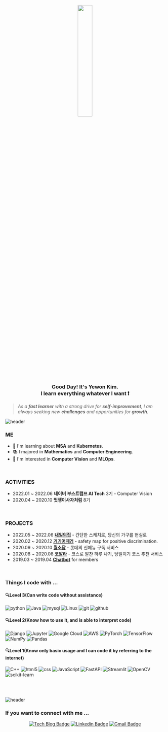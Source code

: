 
<p align="center"> 
 <img src="https://user-images.githubusercontent.com/56240088/105873956-62b27200-603f-11eb-9718-3f43b00cf7ed.png" align="center" width="30%">
</p>

### <div align="center">Good Day! It's Yewon Kim. <br> I learn everything whatever I want ❗</div>  


> *As a **fast learner** with a strong drive for **self-improvement**,
> I am always seeking new **challenges** and opportunities for **growth**.*
  

![header](https://capsule-render.vercel.app/api?type=rect&color=gradient&height=1)

### ME

- 🌱 I'm learning about **MSA** and **Kubernetes**.
- 📚 I majored in **Mathematics** and **Computer Engineering**.
- 💖 I'm interested in **Computer Vision** and **MLOps**.


<br/>

### ACTIVITIES
- 2022.01 ~ 2022.06 **네이버 부스트캠프 AI Tech** 3기 - Computer Vision
- 2020.04 ~ 2020.10 **멋쟁이사자처럼** 8기
  
<br/>

### PROJECTS

- 2022.05 ~ 2022.06 [**내일의집**](https://github.com/boostcampaitech3/final-project-level3-cv-02) - 간단한 스케치로, 당신의 가구를 현실로
- 2020.02 ~ 2020.12 [**거기어때?!**](https://github.com/Yewon-dev/safety_map) - safety map for positive discrimination.
- 2020.09 ~ 2020.10 [**월소담**](https://github.com/Yewon-dev/wolsodam) - 롯데의 신메뉴 구독 서비스
- 2020.08 ~ 2020.08 [**코알라**](https://github.com/Yewon-dev/koala) - 코스로 알찬 하루 나기, 당일치기 코스 추천 서비스
- 2019.03 ~ 2019.04 [**Chatbot**](https://github.com/Yewon-dev/chatbot-TAVE) for members


  
<br/>

### Things I code with ...
  
#### 🔍Level 3(Can write code without assistance)
  <p>
  <img alt="python" src="https://img.shields.io/badge/-Python-3776AB?style=flat-square&logo=python&logoColor=white" />
  <img alt="Java" src="https://img.shields.io/badge/Java-007396?style=flat-square&logo=OpenJDK&logoColor=white" />
  <img alt="mysql" src="https://img.shields.io/badge/-MySQL-4479A1?style=flat-square&logo=mysql&logoColor=white" />
  <img alt="Linux" src="https://img.shields.io/badge/-Linux-yellow?style=flat-square&logo=Linux&logoColor=white" />
 
  <img alt="git" src="https://img.shields.io/badge/-Git-F05032?style=flat-square&logo=git&logoColor=white" />
  <img alt="github" src="https://img.shields.io/badge/-GitHub-181717?style=flat-square&logo=github&logoColor=white" />
  </p>
  
  
#### 🔍Level 2(Know how to use it, and is able to interpret code) 
  <p>
 
  <img alt="Django" src="https://img.shields.io/badge/-Django-092e20?style=flat-square&logo=Django&logoColor=white" />
  <img alt="Jupyter" src="https://img.shields.io/badge/-Jupyter-F37626?style=flat-square&logo=Jupyter&logoColor=white" />
 <img alt="Google Cloud" src="https://img.shields.io/badge/Google_Cloud-4285F4?style=flat-square&logo=google-cloud&logoColor=white" />
 <img alt="AWS" src="https://img.shields.io/badge/Amazon_AWS-FF9900?style=flat-square&logo=amazonaws&logoColor=white" />
 
  <img alt="PyTorch" src="https://img.shields.io/badge/-PyTorch-EE4C2C?style=flat-square&logo=PyTorch&logoColor=white" />
  <img alt="TensorFlow" src="https://img.shields.io/badge/-TensorFlow-FF6F00?style=flat-square&logo=TensorFlow&logoColor=white" />
  <img alt="NumPy" src="https://img.shields.io/badge/-NumPy-013243?style=flat-square&logo=NumPy&logoColor=white" />
  <img alt="Pandas" src="https://img.shields.io/badge/-Pandas-150458?style=flat-square&logo=Pandas&logoColor=white" />
 
  </p>


#### 🔍Level 1(Know only basic usage and I can code it by referring to the internet)
  <p>
 
  <img alt="C++" src="https://img.shields.io/badge/-C++-00599C?style=flat-square&logo=c%2B%2B&logoColor=white" />
  <img alt="html5" src="https://img.shields.io/badge/-HTML5-E34F26?style=flat-square&logo=html5&logoColor=white" />
  <img alt="css" src="https://img.shields.io/badge/-CSS-1572B6?style=flat-square&logo=css3&logoColor=white" />
  <img alt="JavaScript" src="https://img.shields.io/badge/-JavaScript-yellow?style=flat-square&logo=JavaScript&logoColor=white" />
<img alt="FastAPI" src="https://img.shields.io/badge/fastapi-109989?style=flat-square&logo=FASTAPI&logoColor=white" /> 
 <img alt="Streamlit" src="https://img.shields.io/badge/Streamlit-FF4B4B?style=flat-square&logo=Streamlit&logoColor=white" /> 
  <img alt="OpenCV" src="https://img.shields.io/badge/-OpenCV-5C3EE8?style=flat-square&logo=OpenCV&logoColor=white" />
  <img alt="scikit-learn" src="https://img.shields.io/badge/-scikit_learn-F7931E?style=flat-square&logo=scikit-learn&logoColor=white" />
  
  
  </p>



<br/>
<br/>  


![header](https://capsule-render.vercel.app/api?type=rect&color=gradient&height=1)

### If you want to connect with me ...  
<div align="center">
 
[![Tech Blog Badge](http://img.shields.io/badge/-Tech%20blog-black?style=flat-square&logo=github&link=https://devye.tistory.com/)](https://devye.tistory.com/) [![Linkedin Badge](https://img.shields.io/badge/-LinkedIn-blue?style=flat-square&logo=Linkedin&logoColor=white&link=https://linkedin.com/in/yewon-kim-545004203)](https://linkedin.com/in/yewon-kim-545004203) [![Gmail Badge](https://img.shields.io/badge/Gmail-d14836?style=flat-square&logo=Gmail&logoColor=white&link=mailto:yewon.devv@gmail.com)](mailto:yewon.devv@gmail.com)

</div>  
  

<br/>  


